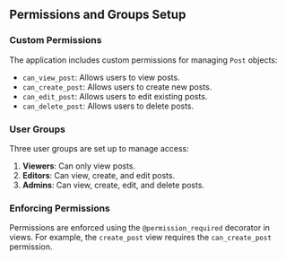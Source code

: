 ## Permissions and Groups Setup

### Custom Permissions

The application includes custom permissions for managing `Post` objects:

- `can_view_post`: Allows users to view posts.
- `can_create_post`: Allows users to create new posts.
- `can_edit_post`: Allows users to edit existing posts.
- `can_delete_post`: Allows users to delete posts.

### User Groups

Three user groups are set up to manage access:

1. **Viewers**: Can only view posts.
2. **Editors**: Can view, create, and edit posts.
3. **Admins**: Can view, create, edit, and delete posts.

### Enforcing Permissions

Permissions are enforced using the `@permission_required` decorator in views. For example, the `create_post` view requires the `can_create_post` permission.
